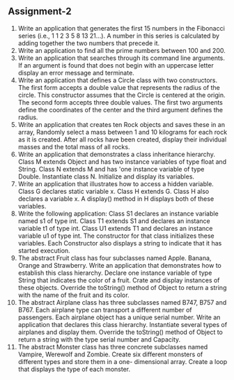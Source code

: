 ## Assignment-2
1. Write an application that generates the first 15 numbers in the Fibonacci series (i.e., 1 1 2 3 5 8 13 21...). A number in this series is   calculated by adding together the two numbers that precede it.
2. Write an application to find all the prime numbers between 100 and 200.
3. Write an application that searches through its command line arguments. If an argument is found that does not begin with an uppercase letter display an error message and terminate.
4. Write an application that defines a Circle class with two constructors. The first form accepts a double value that represents the radius of the circle. This constructor assumes that the Circle is centered at the origin. The second form accepts three double values. The first two arguments define the coordinates of the center and the third argument defines the radius.
5. Write an application that creates ten Rock objects and saves these in an array, Randomly select a mass between 1 and 10 kilograms for each rock as it is created. After all rocks have been created, display their individual masses and the total mass of all rocks.
6. Write an application that demonstrates a class inheritance hierarchy. Class M extends Object and has two instance variables of type float and String. Class N extends M and has 'one instance variable of type Double. Instantiate class N. Initialize and display its variables.
7. Write an application that illustrates how to access a hidden variable. Class G declares static variable x. Class H extends G. Class H also declares a variable x. A display() method in H displays both of these variables.
8. Write the following application: Class S1 declares an instance variable named s1 of type int. Class T1 extends S1 and declares an instance variable t1 of type int. Class U1 extends T1 and declares an instance variable u1 of type int. The constructor for that class initializes these variables. Each Constructor also displays a string to indicate that it has started execution.
9. The abstract Fruit class has four subclasses named Apple. Banana, Orange and Strawberry. Write an application that demonstrates how to establish this class hierarchy. Declare one instance variable of type String that indicates the color of a fruit. Crate and display instances of these objects. Override the toString() method of Object to return a string with the name of the fruit and its color.
10. The abstract Airplane class has three subclasses named B747, B757 and B767. Each airplane type can transport a different number of passengers. Each airplane object has a unique serial number. Write an application that declares this class hierarchy. Instantiate several types of airplanes and display them. Override the toString() method of Object to return a string with the type serial number and Capacity.
11. The abstract Monster class has three concrete subclasses named Vampire, Werewolf and Zombie. Create six different monsters of different types and store them in a one- dimensional array. Create a loop that displays the type of each monster.

